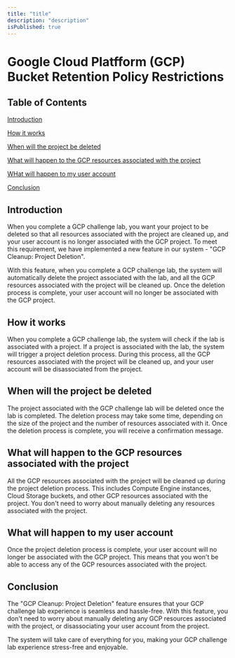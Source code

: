 ```yaml
---
title: "title"
description: "description"
isPublished: true
---
```


# Google Cloud Platfform (GCP) Bucket Retention Policy Restrictions

## Table of Contents

[Introduction](#introduction)

[How it works](#how-it-works)

[When will the project be deleted](#when-will-the-project-be-deleted)

[What will happen to the GCP resources associated with the project](#what-will-happen-to-the-GCP-resources-associated-with-the-project)

[WHat will happen to my user account](#what-will-happen-to-my-user-account)

[Conclusion](#conclusion)

## Introduction

When you complete a GCP challenge lab, you want your project to be deleted so that all resources associated with the project are cleaned up, and your user account is no longer associated with the GCP project. To meet this requirement, we have implemented a new feature in our system - "GCP Cleanup: Project Deletion".

With this feature, when you complete a GCP challenge lab, the system will automatically delete the project associated with the lab, and all the GCP resources associated with the project will be cleaned up. Once the deletion process is complete, your user account will no longer be associated with the GCP project.

## How it works

When you complete a GCP challenge lab, the system will check if the lab is associated with a project. If a project is associated with the lab, the system will trigger a project deletion process. During this process, all the GCP resources associated with the project will be cleaned up, and your user account will be disassociated from the project.

## When will the project be deleted

The project associated with the GCP challenge lab will be deleted once the lab is completed. The deletion process may take some time, depending on the size of the project and the number of resources associated with it. Once the deletion process is complete, you will receive a confirmation message.

## What will happen to the GCP resources associated with the project

All the GCP resources associated with the project will be cleaned up during the project deletion process. This includes Compute Engine instances, Cloud Storage buckets, and other GCP resources associated with the project. You don't need to worry about manually deleting any resources associated with the project.

## What will happen to my user account

Once the project deletion process is complete, your user account will no longer be associated with the GCP project. This means that you won't be able to access any of the GCP resources associated with the project.

## Conclusion

The "GCP Cleanup: Project Deletion" feature ensures that your GCP challenge lab experience is seamless and hassle-free. With this feature, you don't need to worry about manually deleting any GCP resources associated with the project, or disassociating your user account from the project. 

The system will take care of everything for you, making your GCP challenge lab experience stress-free and enjoyable.